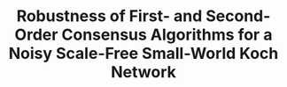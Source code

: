 ---
title: "Robustness of First- and Second-Order Consensus Algorithms for a Noisy Scale-Free Small-World Koch Network"
collection: publications
permalink: /publication/Robustness of First- and Second-Order Consensus Algorithms for a Noisy Scale-Free Small-World Koch Network
venue: 'IEEE Transactions on Control System Technology.'
paperurl: 'https://ieeexplore.ieee.org/document/7466120/'
authors: 'Yuhao Yi, Zhongzhi Zhang, Liren Shan, Guanrong Chen'
---